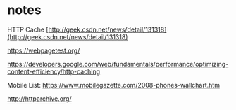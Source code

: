 # notes

HTTP Cache [http://geek.csdn.net/news/detail/131318](http://geek.csdn.net/news/detail/131318)

https://webpagetest.org/


https://developers.google.com/web/fundamentals/performance/optimizing-content-efficiency/http-caching


Mobile List:  https://www.mobilegazette.com/2008-phones-wallchart.htm

http://httparchive.org/
